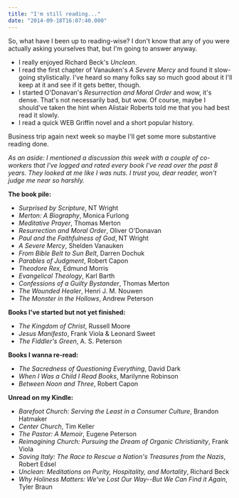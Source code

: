 ```yaml
---
title: "I'm still reading..."
date: "2014-09-18T16:07:40.000"
---
```


So, what have I been up to reading-wise? I don't know that any of you were actually asking yourselves that, but I'm going to answer anyway.

- I really enjoyed Richard Beck's _Unclean_.
- I read the first chapter of Vanauken's _A Severe Mercy_ and found it slow-going stylistically. I've heard so many folks say so much good about it I'll keep at it and see if it gets better, though.
- I started O'Donavan's _Resurrection and Moral Order_ and wow, it's dense. That's not necessarily bad, but wow. Of course, maybe I should've taken the hint when Alistair Roberts told me that you had best read it slowly.
- I read a quick WEB Griffin novel and a short popular history.

Business trip again next week so maybe I'll get some more substantive reading done.

_As an aside: I mentioned a discussion this week with a couple of co-workers that I've logged and rated every book I've read over the past 8 years. They looked at me like I was nuts. I trust you, dear reader, won't judge me near so harshly._

**The book pile:**

- _Surprised by Scripture_, NT Wright
- _Merton: A Biography_, Monica Furlong
- _Meditative Prayer_, Thomas Merton
- _Resurrection and Moral Order_, Oliver O'Donavan
- _Paul and the Faithfulness of God_, NT Wright
- _A Severe Mercy_, Shelden Vanauken
- _From Bible Belt to Sun Belt_, Darren Dochuk
- _Parables of Judgment_, Robert Capon
- _Theodore Rex_, Edmund Morris
- _Evangelical Theology_, Karl Barth
- _Confessions of a Guilty Bystander_, Thomas Merton
- _The Wounded Healer_, Henri J. M. Nouwen
- _The Monster in the Hollows_, Andrew Peterson

**Books I've started but not yet finished:**

- _The Kingdom of Christ_, Russell Moore
- _Jesus Manifesto_, Frank Viola & Leonard Sweet
- _The Fiddler's Green_, A. S. Peterson

**Books I wanna re-read:**

- _The Sacredness of Questioning Everything_, David Dark
- _When I Was a Child I Read Books_, Marilynne Robinson
- _Between Noon and Three_, Robert Capon

**Unread on my Kindle:**

- _Barefoot Church: Serving the Least in a Consumer Culture_, Brandon Hatmaker
- _Center Church_, Tim Keller
- _The Pastor: A Memoir_, Eugene Peterson
- _Reimagining Church: Pursuing the Dream of Organic Christianity_, Frank Viola
- _Saving Italy: The Race to Rescue a Nation's Treasures from the Nazis_, Robert Edsel
- _Unclean: Meditations on Purity, Hospitality, and Mortality_, Richard Beck
- _Why Holiness Matters: We've Lost Our Way--But We Can Find it Again_, Tyler Braun
